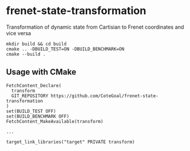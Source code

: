 # frenet-state-transformation
Transformation of dynamic state from Cartisian to Frenet coordinates and vice versa

```
mkdir build && cd build
cmake .. -DBUILD_TEST=ON -DBUILD_BENCHMARK=ON
cmake --build .
```

## Usage with CMake

```
FetchContent_Declare(
  transform
  GIT_REPOSITORY https://github.com/CoteGoal/frenet-state-transformation
)
set(BUILD_TEST OFF)
set(BUILD_BENCHMARK OFF)
FetchContent_MakeAvailable(transform)

...

target_link_libraries("target" PRIVATE transform)
```
